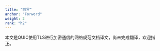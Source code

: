 ```yaml
---
title: "前言"
anchor: "Forword"
weight: 2
rank: "h2"
---
```


本文是QUIC使用TLS进行加密通信的网络规范文档译文，尚未完成翻译，欢迎指正。